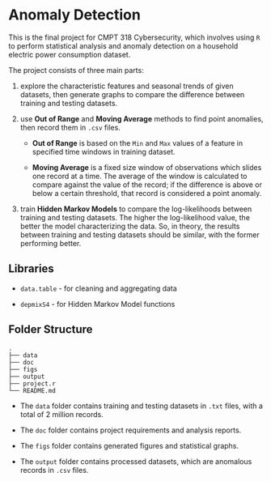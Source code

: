 # Anomaly Detection

This is the final project for CMPT 318 Cybersecurity, which involves using `R` to perform statistical analysis and anomaly detection on a household electric power consumption dataset.

The project consists of three main parts:

1. explore the characteristic features and seasonal trends of given datasets, then generate graphs to compare the difference between training and testing datasets.

2. use **Out of Range** and **Moving Average** methods to find point anomalies, then record them in `.csv` files.

    * **Out of Range** is based on the `Min` and `Max` values of a feature in specified time windows in training dataset.

    * **Moving Average** is a fixed size window of observations which slides one record at a time. The average of the window is calculated to compare against the value of the record; if the difference is above or below a certain threshold, that record is considered a point anomaly.

3. train **Hidden Markov Models** to compare the log-likelihoods between training and testing datasets. The higher the log-likelihood value, the better the model characterizing the data. So, in theory, the results between training and testing datasets should be similar, with the former performing better.

## Libraries

* `data.table` - for cleaning and aggregating data

* `depmixS4` - for Hidden Markov Model functions

## Folder Structure

    .
    ├── data
    ├── doc
    ├── figs
    ├── output
    ├── project.r
    └── README.md

* The `data` folder contains training and testing datasets in `.txt` files, with a total of 2 million records.

* The `doc` folder contains project requirements and analysis reports.

* The `figs` folder contains generated figures and statistical graphs.

* The `output` folder contains processed datasets, which are anomalous records in `.csv` files.